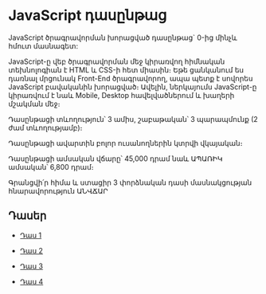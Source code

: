 # JavaScript դասընթաց

JavaScript ծրագրավորման խորացված դասընթաց` 0-ից մինչև հմուտ մասնագետ:

JavaScript-ը վեբ ծրագրավորման մեջ կիրառվող հիմնական տեխնոլոգիան է HTML և CSS-ի հետ միասին։ Եթե ցանկանում ես դառնալ մրցունակ Front-End ծրագրավորող, ապա պետք է սովորես JavaScript բավականին խորացված։
Ավելին, ներկայումս JavaScript-ը կիրառվում է նաև Mobile, Desktop հավելվածներում և խաղերի մշակման մեջ։

Դասընթացի տևողություն՝ 3 ամիս, շաբաթական՝ 3 պարապմունք (2 ժամ տևողությամբ)։

Դասընթացի ավարտին բոլոր ուսանողներին կտրվի վկայական։

Դասընթացի ամսական վճարը՝ 45,000 դրամ նաև ԱՊԱՌԻԿ ամսական՝ 6,800 դրամ։

Գրանցվի՛ր հիմա և ստացիր 3 փորձնական դասի մասնակցության հնարավորություն ԱՆՎՃԱՐ

## Դասեր

- [Դաս 1](https://github.com/devopshayk/smartcode-js-lessons/tree/main/Lesson1)

- [Դաս 2](https://github.com/devopshayk/smartcode-js-lessons/tree/main/Lesson2)


- [Դաս 3](https://github.com/devopshayk/smartcode-js-lessons/tree/main/Lesson3)


- [Դաս 4](https://github.com/devopshayk/smartcode-js-lessons/tree/main/Lesson4)